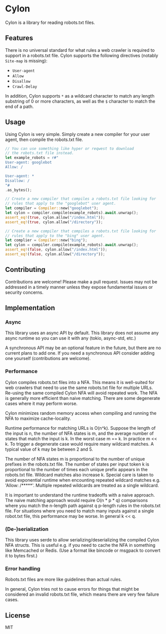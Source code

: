 # Cylon

Cylon is a library for reading robots.txt files.

## Features

There is no universal standard for what rules a web crawler
is required to support in a robots.txt file. Cylon supports
the following directives (notably `Site-map` is missing):

- `User-agent`
- `Allow`
- `Disallow`
- `Crawl-Delay`

In addition, Cylon supports `*` as a wildcard character to
match any length substring of 0 or more characters, as well
as the `$` character to match the end of a path.

## Usage

Using Cylon is very simple. Simply create a new compiler
for your user agent, then compile the robots.txt file.

```rust
// You can use something like hyper or reqwest to download
// the robots.txt file instead.
let example_robots = r#"
User-agent: googlebot
Allow: /

User-agent: *
Disallow: /
"#
.as_bytes();

// Create a new compiler that compiles a robots.txt file looking for
// rules that apply to the "googlebot" user agent.
let compiler = Compiler::new("googlebot");
let cylon = compiler.compile(example_robots).await.unwrap();
assert_eq!(true, cylon.allow("/index.html"));
assert_eq!(true, cylon.allow("/directory"));

// Create a new compiler that compiles a robots.txt file looking for
// rules that apply to the "bing" user agent.
let complier = Compiler::new("bing");
let cylon = compiler.compile(example_robots).await.unwrap();
assert_eq!(false, cylon.allow("/index.html"));
assert_eq!(false, cylon.allow("/directory"));
```

## Contributing

Contributions are welcome! Please make a pull request. Issues may not
be addressed in a timely manner unless they expose fundamental issues
or security concerns.

## Implementation

### Async

This library uses an async API by default. This library does not assume
any async runtime so you can use it with any (tokio, async-std, etc.)

A synchronous API may be an optional feature in the future, but there
are no current plans to add one. If you need a synchronous API consider
adding one yourself (contributions are welcome).

### Performance

Cylon compiles robots.txt files into a NFA. This means it is well-suited
for web crawlers that need to use the same robots.txt file for multiple URLs.
Re-using the same compiled Cylon NFA will avoid repeated work. The NFA is
generally more efficient than naive matching. There are some degenerate
cases where it may perform worse.

Cylon minimizes random memory access when compiling and running the
NFA to maximize cache-locality.

Runtime performance for matching URLs is O(n^k). Suppose the length of the
input is n, the number of NFA states is m, and the average number of states
that match the input is k. In the worst case m == k. In practice m << k.
To trigger a degenerate case would require many wildcard matches. A typical
value of k may be between 2 and 5.

The number of NFA states m is proportional to the number of unique prefixes
in the robots.txt file. The number of states per input token k is proportional
to the number of times each unique prefix appears in the robots.txt file.
Wildcard matches also increase k. Special care is taken to avoid exponential
runtime when encounting repeated wildcard matches e.g. 'Allow: /\*\*\*\*\*'.
Multiple repeated wildcards are treated as a single wildcard.

It is important to understand the runtime tradeoffs with a naive approach.
The naive matching approach would require O(n \* p \* q) comparisons where
you match the n-length path against q p-length rules in the robots.txt file.
For situations where you need to match many inputs against a single robot.txt
file, this performance may be worse. In general k << q.

### (De-)serialization

This library uses serde to allow serializing/deserializing the compiled Cylon
NFA structs. This is useful e.g. if you need to cache the NFA in something like
Memcached or Redis. (Use a format like bincode or msgpack to convert it to
bytes first.)

### Error handling

Robots.txt files are more like guidelines than actual rules.

In general, Cylon tries not to cause errors for things that might be considered
an invalid robots.txt file, which means there are very few failure cases.

## License

MIT

